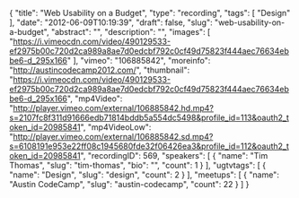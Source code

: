 {
  "title": "Web Usability on a Budget",
  "type": "recording",
  "tags": [
    "Design"
  ],
  "date": "2012-06-09T10:19:39",
  "draft": false,
  "slug": "web-usability-on-a-budget",
  "abstract": "",
  "description": "",
  "images": [
    "https://i.vimeocdn.com/video/490129533-ef2975b00c720d2ca989a8ae7d0edcbf792c0cf49d75823f444aec76634ebbe6-d_295x166"
  ],
  "vimeo": "106885842",
  "moreinfo": "http://austincodecamp2012.com/",
  "thumbnail": "https://i.vimeocdn.com/video/490129533-ef2975b00c720d2ca989a8ae7d0edcbf792c0cf49d75823f444aec76634ebbe6-d_295x166",
  "mp4Video": "http://player.vimeo.com/external/106885842.hd.mp4?s=2107fc8f311d91666edb71814bddb5a554dc5498&profile_id=113&oauth2_token_id=20985841",
  "mp4VideoLow": "http://player.vimeo.com/external/106885842.sd.mp4?s=6108191e953e22ff08c1945680fde32f06426ea3&profile_id=112&oauth2_token_id=20985841",
  "recordingID": 569,
  "speakers": [
    {
      "name": "Tim Thomas",
      "slug": "tim-thomas",
      "bio": "",
      "count": 1
    }
  ],
  "ugtvtags": [
    {
      "name": "Design",
      "slug": "design",
      "count": 2
    }
  ],
  "meetups": [
    {
      "name": "Austin CodeCamp",
      "slug": "austin-codecamp",
      "count": 22
    }
  ]
}